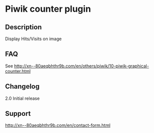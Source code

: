 # Piwik counter plugin

## Description

Display Hits/Visits on image

## FAQ

See http://xn--80aeqbhthr9b.com/en/others/piwik/10-piwik-graphical-counter.html

## Changelog

2.0 Initial release

## Support

http://xn--80aeqbhthr9b.com/en/contact-form.html